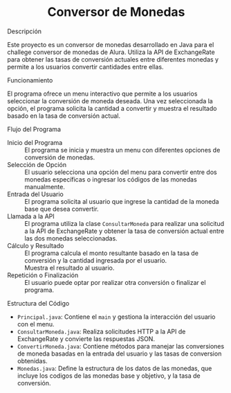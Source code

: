 <h1 align="center">Conversor de Monedas</h1>


Descripción

Este proyecto es un conversor de monedas desarrollado en Java para el challege conversor de monedas de Alura. Utiliza la API de ExchangeRate para obtener las tasas de conversión actuales entre diferentes monedas y permite a los usuarios convertir cantidades entre ellas.

Funcionamiento

El programa ofrece un menu interactivo que permite a los usuarios seleccionar la conversión de moneda deseada. Una vez seleccionada la opción, el programa solicita la cantidad a convertir y muestra el resultado basado en la tasa de conversión actual.

Flujo del Programa
<dl>
  <dt>Inicio del Programa</dt>
  <dd>El programa se inicia y muestra un menu con diferentes opciones de conversión de monedas.</dd>
  <dt>Selección de Opción</dt>
  <dd>El usuario selecciona una opción del menu para convertir entre dos monedas específicas o ingresar los códigos de las monedas manualmente.</dd>
  <dt>Entrada del Usuario</dt>
  <dd>El programa solicita al usuario que ingrese la cantidad de la moneda base que desea convertir.</dd>
  <dt>Llamada a la API</dt>
  <dd>El programa utiliza la clase <code>ConsultarMoneda</code> para realizar una solicitud a la API de ExchangeRate y obtener la tasa de conversión actual entre las dos monedas seleccionadas.</dd>
  <dt>Cálculo y Resultado</dt>
  <dd>El programa calcula el monto resultante basado en la tasa de conversión y la cantidad ingresada por el usuario.<br>
  Muestra el resultado al usuario.</dd>
  <dt>Repetición o Finalización</dt>
  <dd>El usuario puede optar por realizar otra conversión o finalizar el programa.</dd>
</dl>
Estructura del Código
<ul>
  <li><code>Principal.java</code>: Contiene el <code>main</code> y gestiona la interacción del usuario con el menu.</li>
  <li><code>ConsultarMoneda.java</code>: Realiza solicitudes HTTP a la API de ExchangeRate y convierte las respuestas JSON.</li>
  <li><code>ConvertirMoneda.java</code>: Contiene métodos para manejar las conversiones de moneda basadas en la entrada del usuario y las tasas de conversion obtenidas.</li>
  <li><code>Monedas.java</code>: Define la estructura de los datos de las monedas, que incluye los codigos de las monedas base y objetivo, y la tasa de conversión.</li>
</ul>

